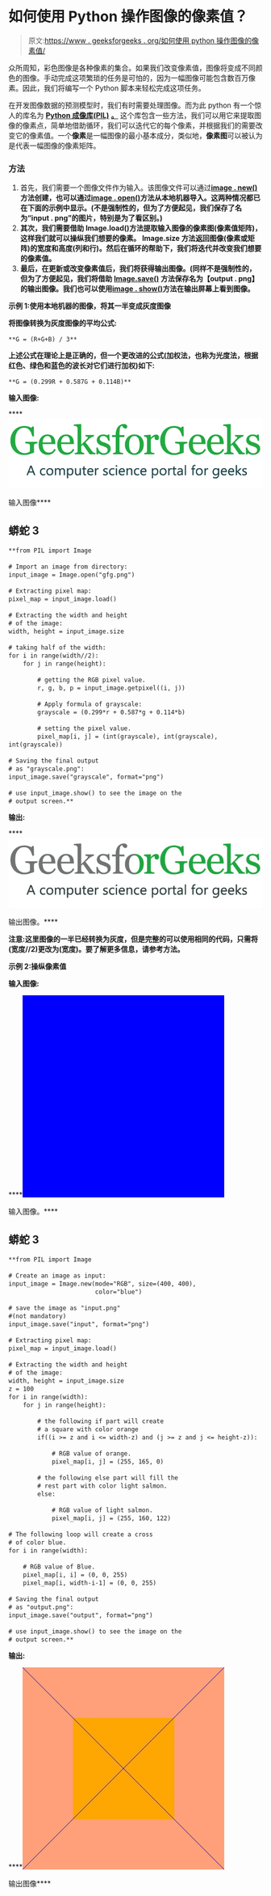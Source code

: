 # 如何使用 Python 操作图像的像素值？

> 原文:[https://www . geeksforgeeks . org/如何使用 python 操作图像的像素值/](https://www.geeksforgeeks.org/how-to-manipulate-the-pixel-values-of-an-image-using-python/)

众所周知，彩色图像是各种像素的集合。如果我们改变像素值，图像将变成不同颜色的图像。手动完成这项繁琐的任务是可怕的，因为一幅图像可能包含数百万像素。因此，我们将编写一个 Python 脚本来轻松完成这项任务。

在开发图像数据的预测模型时，我们有时需要处理图像。而为此 python 有一个惊人的库名为 [**Python 成像库(PIL)**](https://www.geeksforgeeks.org/python-pillow-a-fork-of-pil/) **<u>。</u>** 这个库包含一些方法，我们可以用它来提取图像的像素点，简单地借助循环，我们可以迭代它的每个像素，并根据我们的需要改变它的像素值。一个**像素**是一幅图像的最小基本成分，类似地，**像素图**可以被认为是代表一幅图像的像素矩阵。

### 方法

1.  首先，我们需要一个图像文件作为输入。该图像文件可以通过[**image . new()**](https://www.geeksforgeeks.org/python-pil-image-new-method/)**方法创建，也可以通过[**image . open()**](https://www.geeksforgeeks.org/python-pil-image-open-method/)**方法**从本地机器导入。**这两种情况都已在下面的示例中显示。(不是强制性的，但为了方便起见，我们保存了名为**“input . png”**的图片，特别是为了看区别。)****
2.  ****其次，我们需要借助 **Image.load()方法**提取输入图像的像素图(像素值矩阵)，这样我们就可以操纵我们想要的像素。 **Image.size** **方法**返回图像(像素或矩阵)的宽度和高度(列和行)。然后在循环的帮助下，我们将迭代并改变我们想要的像素值。****
3.  ****最后，在更新或改变像素值后，我们将获得输出图像。(同样不是强制性的，但为了方便起见，我们将借助 [**Image.save()**](https://www.geeksforgeeks.org/python-pil-image-save-method/) 方法保存名为**【output . png】**的输出图像。我们也可以使用[**image . show()**](https://www.geeksforgeeks.org/python-pil-image-show-method/)**方法在输出屏幕上看到图像。******

******示例 1:使用本地机器的图像，将其一半变成灰度图像******

****将图像转换为灰度图像的平均公式:****

```
**G = (R+G+B) / 3**
```

****上述公式在理论上是正确的，但一个更改进的公式(加权法，也称为光度法，根据红色、绿色和蓝色的波长对它们进行加权)如下:****

```
**G = (0.299R + 0.587G + 0.114B)**
```

******输入图像:******

****![](img/11ce49ae39b816fb135ec86f7dbc4ce7.png)

输入图像**** 

## ****蟒蛇 3****

```
**from PIL import Image

# Import an image from directory:
input_image = Image.open("gfg.png")

# Extracting pixel map:
pixel_map = input_image.load()

# Extracting the width and height 
# of the image:
width, height = input_image.size

# taking half of the width:
for i in range(width//2):
    for j in range(height):

        # getting the RGB pixel value.
        r, g, b, p = input_image.getpixel((i, j))

        # Apply formula of grayscale:
        grayscale = (0.299*r + 0.587*g + 0.114*b)

        # setting the pixel value.
        pixel_map[i, j] = (int(grayscale), int(grayscale), int(grayscale))

# Saving the final output
# as "grayscale.png":
input_image.save("grayscale", format="png")

# use input_image.show() to see the image on the
# output screen.**
```

******输出:******

****![](img/37cfc378cccc295b6215e528a3babfab.png)

输出图像。**** 

******注意:**这里图像的一半已经转换为灰度，但是完整的可以使用相同的代码，只需将**(宽度//2)更改为(宽度)**。要了解更多信息，请参考[](https://www.geeksforgeeks.org/python-pil-getpixel-method/)****方法。********

******示例 2:操纵像素值******

******输入图像:******

****![](img/4fbc91497a9298d715682e041281c61c.png)

输入图像。**** 

## ****蟒蛇 3****

```
**from PIL import Image

# Create an image as input:
input_image = Image.new(mode="RGB", size=(400, 400),
                        color="blue")

# save the image as "input.png"
#(not mandatory)
input_image.save("input", format="png")

# Extracting pixel map:
pixel_map = input_image.load()

# Extracting the width and height
# of the image:
width, height = input_image.size
z = 100
for i in range(width):
    for j in range(height):

        # the following if part will create
        # a square with color orange
        if((i >= z and i <= width-z) and (j >= z and j <= height-z)):

            # RGB value of orange.
            pixel_map[i, j] = (255, 165, 0)

        # the following else part will fill the
        # rest part with color light salmon.
        else:

            # RGB value of light salmon.
            pixel_map[i, j] = (255, 160, 122)

# The following loop will create a cross
# of color blue.
for i in range(width):

    # RGB value of Blue.
    pixel_map[i, i] = (0, 0, 255)
    pixel_map[i, width-i-1] = (0, 0, 255)

# Saving the final output
# as "output.png":
input_image.save("output", format="png")

# use input_image.show() to see the image on the
# output screen.**
```

******输出:******

****![](img/962e7f2e8b922497c84c63d2c4d1cd3c.png)

输出图像****